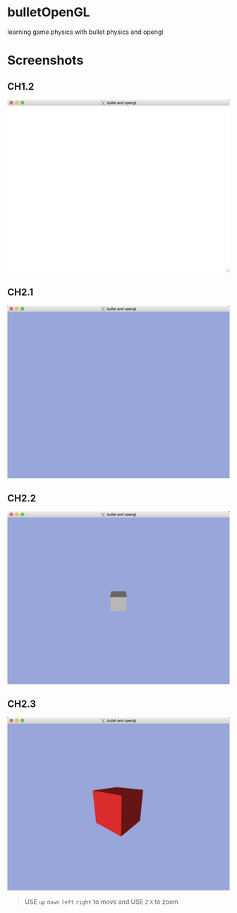 # bulletOpenGL
learning game physics with bullet physics and opengl

# Screenshots

## CH1.2

![CH1.2](CH1.2_TheApplicationLayer/screenshot.png)

## CH2.1

![CH2.1](CH2.1_RenderingTheScene/screenshot.png)

## CH2.2

![CH2.2](CH2.2_BasicRenderingAndLighting/screenshot.png)

## CH2.3

![CH2.3](CH2.3_UserInputAndCameraControl/screenshot.png)

> USE `up` `down` `left` `right` to move and USE `Z` `X` to zoom 